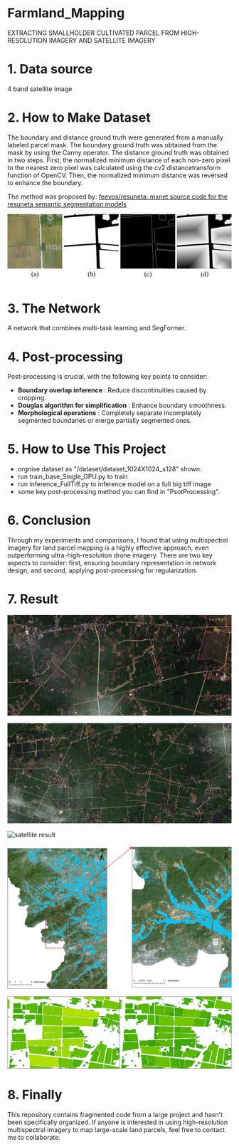 # Farmland_Mapping

EXTRACTING SMALLHOLDER CULTIVATED PARCEL FROM HIGH-RESOLUTION IMAGERY AND SATELLITE IMAGERY

# 1. Data source

4 band satellite image

# 2. How to Make Dataset

The boundary and distance ground truth were generated from a manually labeled parcel mask. The boundary ground truth was obtained from the mask by using the Canny operator. The distance ground truth was obtained in two steps. First, the normalized minimum distance of each non-zero pixel to the nearest zero pixel was calculated using the cv2.distancetransform function of OpenCV. Then, the normalized minimum distance was reversed to enhance the boundary.

The method was proposed by:  [feevos/resuneta: mxnet source code for the resuneta semantic segmentation models](https://github.com/feevos/resuneta)

![Multi-task label](./readme/label.jpg)

# 3. The Network

A network that combines multi-task learning and SegFormer.

# 4. Post-processing

Post-processing is crucial, with the following key points to consider:

* **Boundary overlap inference** : Reduce discontinuities caused by cropping.
* **Douglas algorithm for simplification** : Enhance boundary smoothness.
* **Morphological operations** : Completely separate incompletely segmented boundaries or merge partially segmented ones.

# 5. How to Use This Project

- orgnise dataset as "/dataset/dataset_1024X1024_s128" shown.
- run train_base_Single_GPU.py to train
- run inference_FullTiff.py to inference model on a full big tiff image
- some key post-processing method you can find in "PsotProcessing".

# 6. Conclusion

Through my experiments and comparisons, I found that using multispectral imagery for land parcel mapping is a highly effective approach, even outperforming ultra-high-resolution drone imagery. There are two key aspects to consider: first, ensuring boundary representation in network design, and second, applying post-processing for regularization.

# 7. Result

![satellite result ](./readme/image52.gif)

![satellite result ](./readme/image53.gif)



![satellite result ](./readme/multi-task-fusion.jpg)

![satellite result ](./readme/satellite_1.jpg)

![satellite result ](./readme/post-processing.jpg)





# 8. Finally

This repository contains fragmented code from a large project and hasn't been specifically organized. If anyone is interested in using high-resolution multispectral imagery to map large-scale land parcels, feel free to contact me to collaborate.
